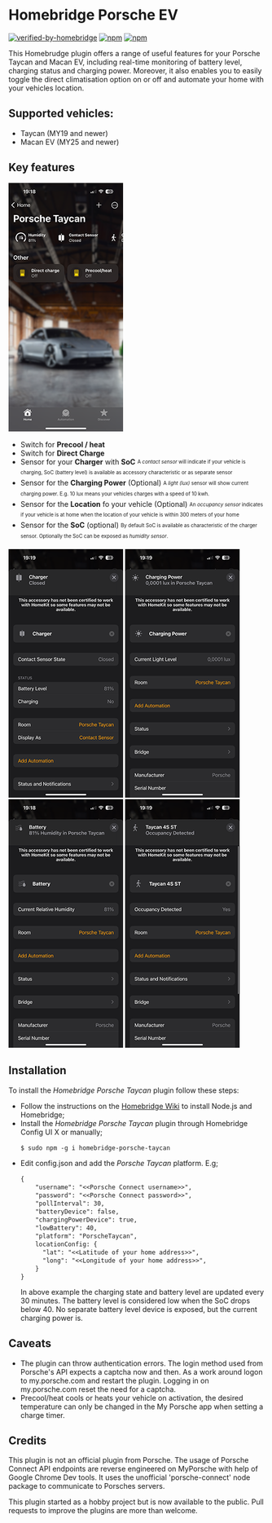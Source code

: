# Homebridge Porsche EV
[![verified-by-homebridge](https://badgen.net/badge/homebridge/verified/purple)](https://github.com/homebridge/homebridge/wiki/Verified-Plugins)
[![npm](https://img.shields.io/npm/dt/homebridge-porsche-taycan.svg)](https://www.npmjs.com/package/homebridge-porsche-taycan)
[![npm](https://img.shields.io/npm/v/homebridge-porsche-taycan.svg)](https://www.npmjs.com/package/homebridge-porsche-taycan)

This Homebrudge plugin offers a range of useful features for your Porsche Taycan and Macan EV, including real-time monitoring of battery level, charging status and charging power. Moreover, it also enables you to easily toggle the direct climatisation option on or off and automate your home with your vehicles location.

## Supported vehicles:
- Taycan (MY19 and newer)
- Macan EV (MY25 and newer)

## Key features

![room](./assets/example-room.png)

- Switch for **Precool / heat**
- Switch for **Direct Charge**
- Sensor for your **Charger** with **SoC**
<sub><sup>A *contact sensor* will indicate if your vehicle is charging, SoC (battery level) is available as accessory characteristic or as separate sensor</sub></sup>
- Sensor for the **Charging Power** (Optional)
<sub><sup>A *light (lux)* sensor will show current charging power. E.g. 10 lux means your vehicles charges with a speed of 10 kwh.</sub></sup>
- Sensor for the **Location** fo your vehicle (Optional)
<sub><sup>An *occupancy sensor* indicates if your vehicle is at home when the location of your vehicle is within 300 meters of your home</sub></sup>
- Sensor for the **SoC** (optional)
<sub><sup>By default SoC is available as characteristic of the charger sensor. Optionally the SoC can be exposed as *humidity sensor*.</sub></sup>

![charger](./assets/example-charger.png) ![charging power](./assets/example-charging-power.png) ![SoC](./assets/example-soc.png) ![Occupancy](./assets/example-occupancy.png)

## Installation
To install the *Homebridge Porsche Taycan* plugin follow these steps:

- Follow the instructions on the [Homebridge Wiki](https://homebridge.io/how-to-install-homebridge) to install Node.js and Homebridge;
- Install the *Homebridge Porsche Taycan* plugin through Homebridge Config UI X or manually;
  ```
  $ sudo npm -g i homebridge-porsche-taycan
  ```
- Edit config.json and add the *Porsche Taycan* platform. E.g;
    ```
    {
        "username": "<<Porsche Connect username>>",
        "password": "<<Porsche Connect password>>",
        "pollInterval": 30,
        "batteryDevice": false,
        "chargingPowerDevice": true,
        "lowBattery": 40,
        "platform": "PorscheTaycan",
        locationConfig: {
          "lat": "<<Latitude of your home address>>",
          "long": "<<Longitude of your home address>>",
        }
    }
    ```
  In above example the charging state and battery level are updated every 30 minutes. The battery level is considered low when the SoC drops below 40. No separate battery level device is exposed, but the current charging power is.

## Caveats
- The plugin can throw authentication errors. The login method used from Porsche's API expects a captcha now and then. As a work around logon to my.porsche.com and restart the plugin. Logging in on my.porsche.com reset the need for a captcha.
- Precool/heat cools or heats your vehicle on activation, the desired temperature can only be changed in the My Porsche app when setting a charge timer.

## Credits
This plugin is not an official plugin from Porsche. The usage of Porsche Connect API endpoints are reverse engineered on MyPorsche with help of Google Chrome Dev tools. It uses the unofficial 'porsche-connect' node package to communicate to Porsches servers.

This plugin started as a hobby project but is now available to the public. Pull requests to improve the plugins are more than welcome. 

